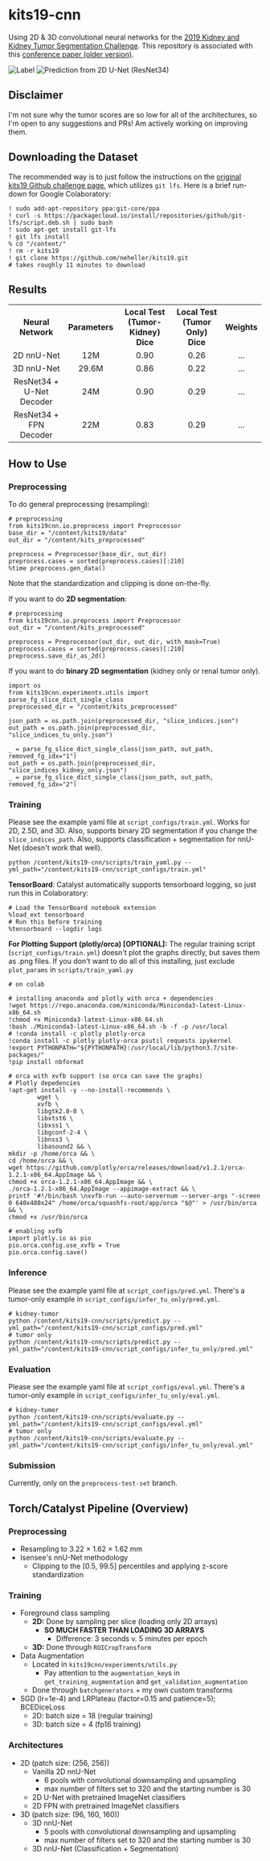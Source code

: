 # kits19-cnn
Using 2D & 3D convolutional neural networks for the [2019 Kidney and Kidney Tumor Segmentation Challenge](https://kits19.grand-challenge.org/). This repository is associated with this [conference paper (older version)](https://www.researchgate.net/publication/336247303_A_2D_U-Net_for_Automated_Kidney_and_Renal_Tumor_Segmentation).

![Label](images/label_case_00113.png)
![Prediction from 2D U-Net (ResNet34)](images/pred2d_case_00113.png)

## Disclaimer
I'm not sure why the tumor scores are so low for all of the architectures, so I'm open to any suggestions and PRs! Am actively working on improving them.

## Downloading the Dataset
The recommended way is to just follow the instructions on the [original kits19 Github challenge page](https://github.com/neheller/kits19), which utilizes `git lfs`.
Here is a brief run-down for Google Colaboratory:
```
! sudo add-apt-repository ppa:git-core/ppa
! curl -s https://packagecloud.io/install/repositories/github/git-lfs/script.deb.sh | sudo bash
! sudo apt-get install git-lfs
! git lfs install
% cd "/content/"
! rm -r kits19
! git clone https://github.com/neheller/kits19.git
# takes roughly 11 minutes to download
```

## Results
<table>
  <tbody>
    <tr>
      <!-- header row -->
      <th>Neural Network</th>
      <th align="center">Parameters</th>
      <th align="center">Local Test (Tumor-Kidney) Dice</th>
      <th align="center">Local Test (Tumor Only) Dice</th>
      <th align="center">Weights</th>
    </tr>
    <!--row (person information)-->
    <tr>
      <td align="center">2D nnU-Net</td>
      <td align="center">12M</td>
      <td align="center">0.90</td>
      <td align="center">0.26</td>
      <td align="center">...</td>
    </tr>
    <tr>
      <td align="center">3D nnU-Net</td>
      <td align="center">29.6M</td>
      <td align="center">0.86</td>
      <td align="center">0.22</td>
      <td align="center">...</td>
    </tr>
    <tr>
      <td align="center">ResNet34 + U-Net Decoder</td>
      <td align="center">24M</td>
      <td align="center">0.90</td>
      <td align="center">0.29</td>
      <td align="center">...</td>
    </tr>
    <tr>
      <td align="center">ResNet34 + FPN Decoder</td>
      <td align="center">22M</td>
      <td align="center">0.83</td>
      <td align="center">0.29</td>
      <td align="center">...</td>
    </tr>
  </tbody>
</table>


## How to Use

### Preprocessing
To do general preprocessing (resampling):
```
# preprocessing
from kits19cnn.io.preprocess import Preprocessor
base_dir = "/content/kits19/data"
out_dir = "/content/kits_preprocessed"

preprocess = Preprocessor(base_dir, out_dir)
preprocess.cases = sorted(preprocess.cases)[:210]
%time preprocess.gen_data()
```
Note that the standardization and clipping is done on-the-fly.

If you want to do __2D segmentation__:
```
# preprocessing
from kits19cnn.io.preprocess import Preprocessor
out_dir = "/content/kits_preprocessed"

preprocess = Preprocessor(out_dir, out_dir, with_mask=True)
preprocess.cases = sorted(preprocess.cases)[:210]
preprocess.save_dir_as_2d()
```
If you want to do __binary 2D segmentation__ (kidney only or renal tumor only).
```
import os
from kits19cnn.experiments.utils import parse_fg_slice_dict_single_class
preprocessed_dir = "/content/kits_preprocessed"

json_path = os.path.join(preprocessed_dir, "slice_indices.json")
out_path = os.path.join(preprocessed_dir, "slice_indices_tu_only.json")

_ = parse_fg_slice_dict_single_class(json_path, out_path, removed_fg_idx="1")
out_path = os.path.join(preprocessed_dir, "slice_indices_kidney_only.json")
_ = parse_fg_slice_dict_single_class(json_path, out_path, removed_fg_idx="2")
```

### Training
Please see the example yaml file at `script_configs/train.yml`. Works for 2D, 2.5D,
and 3D. Also, supports binary 2D segmentation if you change the `slice_indices_path`.
Also, supports classification + segmentation for nnU-Net (doesn't work that well).
```
python /content/kits19-cnn/scripts/train_yaml.py --yml_path="/content/kits19-cnn/script_configs/train.yml"
```
__TensorBoard__: Catalyst automatically supports tensorboard logging, so just run this in Colaboratory:
```
# Load the TensorBoard notebook extension
%load_ext tensorboard
# Run this before training
%tensorboard --logdir logs
```
__For Plotting Support (plotly/orca) [OPTIONAL]:__
The regular training script (`script_configs/train.yml`) doesn't plot the graphs
directly, but saves them as .png files. If you don't want to do all of this installing, just exclude `plot_params` in `scripts/train_yaml.py`
```
# on colab

# installing anaconda and plotly with orca + dependencies
!wget https://repo.anaconda.com/miniconda/Miniconda3-latest-Linux-x86_64.sh
!chmod +x Miniconda3-latest-Linux-x86_64.sh
!bash ./Miniconda3-latest-Linux-x86_64.sh -b -f -p /usr/local
# !conda install -c plotly plotly-orca
!conda install -c plotly plotly-orca psutil requests ipykernel
!export PYTHONPATH="${PYTHONPATH}:/usr/local/lib/python3.7/site-packages/"
!pip install nbformat

# orca with xvfb support (so orca can save the graphs)
# Plotly depedencies
!apt-get install -y --no-install-recommends \
        wget \
        xvfb \
        libgtk2.0-0 \
        libxtst6 \
        libxss1 \
        libgconf-2-4 \
        libnss3 \
        libasound2 && \
mkdir -p /home/orca && \
cd /home/orca && \
wget https://github.com/plotly/orca/releases/download/v1.2.1/orca-1.2.1-x86_64.AppImage && \
chmod +x orca-1.2.1-x86_64.AppImage && \
./orca-1.2.1-x86_64.AppImage --appimage-extract && \
printf '#!/bin/bash \nxvfb-run --auto-servernum --server-args "-screen 0 640x480x24" /home/orca/squashfs-root/app/orca "$@"' > /usr/bin/orca && \
chmod +x /usr/bin/orca

# enabling xvfb
import plotly.io as pio
pio.orca.config.use_xvfb = True
pio.orca.config.save()
```

### Inference
Please see the example yaml file at `script_configs/pred.yml`. There's a tumor-only
example in `script_configs/infer_tu_only/pred.yml`.
```
# kidney-tumor
python /content/kits19-cnn/scripts/predict.py --yml_path="/content/kits19-cnn/script_configs/pred.yml"
# tumor only
python /content/kits19-cnn/scripts/predict.py --yml_path="/content/kits19-cnn/script_configs/infer_tu_only/pred.yml"
```

### Evaluation
Please see the example yaml file at `script_configs/eval.yml`. There's a tumor-only
example in `script_configs/infer_tu_only/eval.yml`.
```
# kidney-tumor
python /content/kits19-cnn/scripts/evaluate.py --yml_path="/content/kits19-cnn/script_configs/eval.yml"
# tumor only
python /content/kits19-cnn/scripts/evaluate.py --yml_path="/content/kits19-cnn/script_configs/infer_tu_only/eval.yml"
```

### Submission
Currently, only on the `preprocess-test-set` branch.

## Torch/Catalyst Pipeline (Overview)
### Preprocessing
* Resampling to 3.22 × 1.62 × 1.62 mm
* Isensee's nnU-Net methodology
  * Clipping to the [0.5, 99.5] percentiles and applying z-score standardization

### Training
* Foreground class sampling
  * __2D:__ Done by sampling per slice (loading only 2D arrays)
    * __SO MUCH FASTER THAN LOADING 3D ARRAYS__
      * Difference: 3 seconds v. 5 minutes per epoch
  * __3D:__ Done through `ROICropTransform`
* Data Augmentation
  * Located in `kits19cnn/experiments/utils.py`
    * Pay attention to the `augmentation_key`s in `get_training_augmentation` and `get_validation_augmentation`
  * Done through `batchgenerators` + my own custom transforms
* SGD (lr=1e-4) and LRPlateau (factor=0.15 and patience=5); BCEDiceLoss
  * 2D: batch size = 18 (regular training)
  * 3D: batch size = 4 (fp16 training)

### Architectures
* 2D (patch size: (256, 256))
  * Vanilla 2D nnU-Net
    * 6 pools with convolutional downsampling and upsampling
    * max number of filters set to 320 and the starting number is 30
  * 2D U-Net with pretrained ImageNet classifiers
  * 2D FPN with pretrained ImageNet classifiers
* 3D (patch size: (96, 160, 160))
  * 3D nnU-Net
    * 5 pools with convolutional downsampling and upsampling
    * max number of filters set to 320 and the starting number is 30
  * 3D nnU-Net (Classification + Segmentation)

